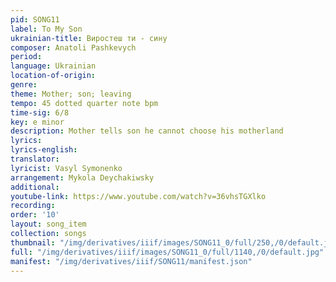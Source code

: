 ```yaml
---
pid: SONG11
label: To My Son
ukrainian-title: Виростеш ти - сину
composer: Anatoli Pashkevych
period:
language: Ukrainian
location-of-origin:
genre:
theme: Mother; son; leaving
tempo: 45 dotted quarter note bpm
time-sig: 6/8
key: e minor
description: Mother tells son he cannot choose his motherland
lyrics:
lyrics-english:
translator:
lyricist: Vasyl Symonenko
arrangement: Mykola Deychakiwsky
additional:
youtube-link: https://www.youtube.com/watch?v=36vhsTGXlko
recording:
order: '10'
layout: song_item
collection: songs
thumbnail: "/img/derivatives/iiif/images/SONG11_0/full/250,/0/default.jpg"
full: "/img/derivatives/iiif/images/SONG11_0/full/1140,/0/default.jpg"
manifest: "/img/derivatives/iiif/SONG11/manifest.json"
---
```

